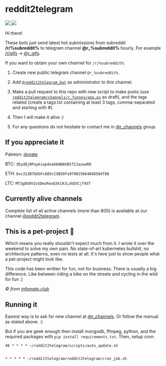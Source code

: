reddit2telegram
===============

[
![](https://img.shields.io/badge/Telegram-Group-blue.svg)
](https://t.me/r_channels)
[
![](https://img.shields.io/badge/Telegram-Channel-blue.svg)
](https://t.me/reddit2telegram)

Hi there!

These bots just send latest hot submissions from subreddit **/r/%subreddit%** to telegram channel **@r_%subreddit%** hourly. For example [/r/gifs](https://www.reddit.com/r/gifs/) → [@r_gifs](https://t.me/r_gifs).

If you want to obtain your own channel for `/r/%subreddit%`:

1. Create new public telegram channel `@r_%subreddit%`.
2. Add [`@reddit2telegram_bot`](https://t.me/reddit2telegram_bot) as administrator to this channel.
3. Make a pull request to this repo with new script to make posts (use [`reddit2telegram/channels/r_funnny/app.py`](https://github.com/Fillll/reddit2telegram/blob/master/reddit2telegram/channels/r_funny/app.py) as draft), and the tags related (create a tags.txt containing at least 3 tags, comma-separated and starting with #).

4. Then I will make it alive :)
5. For any questions do not hesitate to contact me in [@r_channels](https://t.me/r_channels) group.


If you appreciate it
--------------------

Patreon: [donate](https://www.patreon.com/reddit2telegram)

BTC: `3DydQjRPaykiapdeab6ABAhB5f2JazwaRD`

ETH: `0xc313B7bEbFc605cC5B50fa97902506404D58df80`

LTC: `MT3gDG9VZvSDmsRexQ3k19JLxhDSCjf45T`


Currently alive channels
------------------------

Complete list of all active channels (more than 800) is available at our channel [@reddit2telegram](https://t.me/reddit2telegram).


This is a pet-project 🐶
------------------------

Which means you really shouldn't expect much from it. I wrote it over the weekend to solve my own pain. No state-of-art kubernetes bullshit, no architecture patterns, even no tests at all. It's here just to show people what a pet-project might look like.

This code has been written for fun, not for business. There is usually a big difference. Like between riding a bike on the streets and cycling in the wild for fun :)

_© from [infomate.club](https://github.com/vas3k/infomate.club)_



Running it
----------

Easiest way is to ask for new channel at [@r_channels](https://t.me/r_channels). Or follow the manual as stated above. :)

But if you are geek enough then install mongodb, ffmpeg, python, and the required packages with `pip install requirements.txt`. Then, setup cron:



```cron
46 * * * * ~/reddit2telegram/scripts/auto_update.sh


* * * * * ~/reddit2telegram/reddit2telegram/cron_job.sh
```
